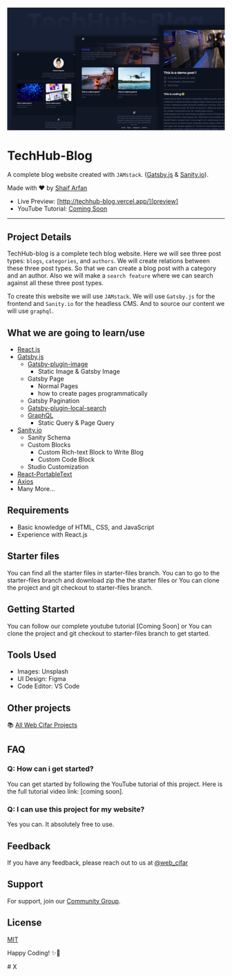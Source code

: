 ![techhub-blog](./banner.png)

# TechHub-Blog

A complete blog website created with `JAMstack`. ([Gatsby.js](https://www.gatsbyjs.org/) & [Sanity.io](https://sanity.io)).

Made with ❤️ by [Shaif Arfan][arfan-ig]

- Live Preview: [http://techhub-blog.vercel.app/][preview]
- YouTube Tutorial: [Coming Soon][wc-yt]

---

## Project Details

TechHub-blog is a complete tech blog website. Here we will see three post types: `blogs`, `categories`, and `authors`. We will create relations between these three post types. So that we can create a blog post with a category and an author. Also we will make a `search feature` where we can search against all these three post types.

To create this website we will use `JAMstack`. We will use `Gatsby.js` for the frontend and `Sanity.io` for the headless CMS. And to source our content we will use `graphql`.

## What we are going to learn/use

- [React.js](https://reactjs.org/)
- [Gatsby.js](https://www.gatsbyjs.org/)
  - [Gatsby-plugin-image](https://www.gatsbyjs.org/packages/gatsby-plugin-image/)
    - Static Image & Gatsby Image
  - Gatsby Page
    - Normal Pages
    - how to create pages programmatically
  - Gatsby Pagination
  - [Gatsby-plugin-local-search](https://www.gatsbyjs.org/packages/gatsby-plugin-local-search/)
  - [GraphQL](https://graphql.org/)
    - Static Query & Page Query
- [Sanity.io](https://sanity.io/)
  - Sanity Schema
  - Custom Blocks
    - Custom Rich-text Block to Write Blog
    - Custom Code Block
  - Studio Customization
- [React-PortableText](https://github.com/portabletext/react-portabletext)
- [Axios](https://www.npmjs.com/package/axios)
- Many More...

## Requirements

- Basic knowledge of HTML, CSS, and JavaScript
- Experience with React.js

## Starter files

You can find all the starter files in starter-files branch. You can to go to the starter-files branch and download zip the the starter files or You can clone the project and git checkout to starter-files branch.

## Getting Started

You can follow our complete youtube tutorial [Coming Soon]
or You can clone the project and git checkout to starter-files branch to get started.

## Tools Used

- Images: Unsplash
- UI Design: Figma
- Code Editor: VS Code

## Other projects

📚 [All Web Cifar Projects][wc-projects]

## FAQ

### Q: How can i get started?

You can get started by following the YouTube tutorial of this project. Here is the full tutorial video link: [coming soon].

### Q: I can use this project for my website?

Yes you can. It absolutely free to use.

## Feedback

If you have any feedback, please reach out to us at [@web_cifar][wc-yt]

## Support

For support, join our [Community Group][wc-fb-group].

## License

[MIT][mit]

Happy Coding! ✨🚀

[preview]: http://techhub-blog.vercel.app/
[wc-yt]: http://www.youtube.com/webcifarOfficial
[arfan-ig]: https://www.instagram.com/shaifarfan08/
[wc-projects]: https://github.com/ShaifArfan/wc-project-tutorials
[wc-fb-group]: https://www.facebook.com/groups/webcifar
[mit]: https://choosealicense.com/licenses/mit/
#   X 
 
 